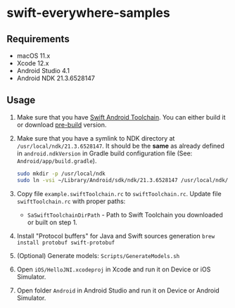 # swift-everywhere-samples

## Requirements

- macOS 11.x
- Xcode 12.x
- Android Studio 4.1
- Android NDK 21.3.6528147

## Usage

1. Make sure that you have [Swift Android Toolchain](https://github.com/vgorloff/swift-everywhere-toolchain). You can either build it or download [pre-build](https://github.com/vgorloff/swift-everywhere-toolchain/releases) version.

2. Make sure that you have a symlink to NDK directory at `/usr/local/ndk/21.3.6528147`. It should be the **same** as already defined in `android.ndkVersion` in Gradle build configuration file (See: `Android/app/build.gradle`).

   ```sh
   sudo mkdir -p /usr/local/ndk
   sudo ln -vsi ~/Library/Android/sdk/ndk/21.3.6528147 /usr/local/ndk/21.3.6528147
   ```

3. Copy file `example.swiftToolchain.rc` to `swiftToolchain.rc`. Update file `swiftToolchain.rc` with proper paths:

   - `SaSwiftToolchainDirPath` - Path to Swift Toolchain you downloaded or built on step 1.

4. Install "Protocol buffers" for Java and Swift sources generation `brew install protobuf swift-protobuf`

5. (Optional) Generate models: `Scripts/GenerateModels.sh`

6. Open `iOS/HelloJNI.xcodeproj` in Xcode and run it on Device or iOS Simulator.

7. Open folder `Android` in Android Studio and run it on Device or Android Simulator.
